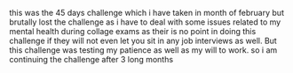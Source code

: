 this was the 45 days challenge which i have taken in month of february but brutally lost the challenge as i have to deal with some issues related to my mental health during  collage exams as their is no point in doing this challenge if they will not even let you sit in any job interviews as well. But this challenge was testing my patience as well as my will to work. so i am continuing the challenge after 3 long months  
